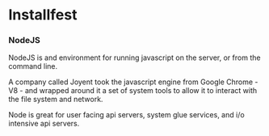 # Installfest
### NodeJS

NodeJS is and environment for running javascript on the server, or from the command line.

A company called Joyent took the javascript engine from Google Chrome - V8 - and wrapped around it a set of system tools to allow it to interact with the file system and network.

Node is great for user facing api servers, system glue services, and i/o intensive api servers.
